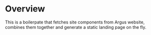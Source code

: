 # Overview
This is a boilerpate that fetches site components from Argus website, combines them together and generate a static landing page on the fly.
